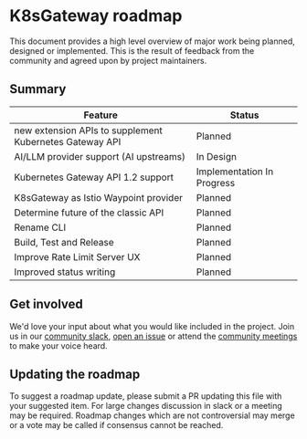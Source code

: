 # K8sGateway roadmap

This document provides a high level overview of major work being planned, designed or implemented. This is the result of feedback from the community and agreed upon by project maintainers.

## Summary

| Feature | Status |
| ---- | ---- |
| new extension APIs to supplement Kubernetes Gateway API | Planned |
| AI/LLM provider support (AI upstreams) | In Design |
| Kubernetes Gateway API 1.2 support | Implementation In Progress |
| K8sGateway as Istio Waypoint provider | Planned |
| Determine future of the classic API | Planned |
| Rename CLI | Planned |
| Build, Test and Release | Planned |
| Improve Rate Limit Server UX | Planned |
| Improved status writing | Planned |

## Get involved

We'd love your input about what you would like included in the project. Join us in our [community slack](https://cloud-native.slack.com/archives/C080D3PJMS4), [open an issue](https://github.com/k8sgateway/community/issues/new) or attend the [community meetings](https://calendar.google.com/calendar/u/1?cid=ZDI0MzgzOWExMGYwMzAxZjVkYjQ0YTU0NmQ1MDJmODA5YTBjZDcwZGI4ZTBhZGNhMzIwYWRlZjJkOTQ4MzU5Y0Bncm91cC5jYWxlbmRhci5nb29nbGUuY29t) to make your voice heard.

## Updating the roadmap

To suggest a roadmap update, please submit a PR updating this file with your suggested item. For large changes discussion in slack or a meeting may be required. Roadmap changes which are not controversial may merge or a vote may be called if consensus cannot be reached.

